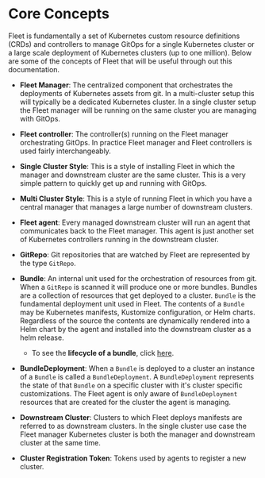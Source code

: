 # Core Concepts

Fleet is fundamentally a set of Kubernetes custom resource definitions (CRDs) and controllers
to manage GitOps for a single Kubernetes cluster or a large scale deployment of Kubernetes clusters
(up to one million). Below are some of the concepts of Fleet that will be useful through out this documentation.

* **Fleet Manager**: The centralized component that orchestrates the deployments of Kubernetes assets
    from git. In a multi-cluster setup this will typically be a dedicated Kubernetes cluster. In a
    single cluster setup the Fleet manager will be running on the same cluster you are managing with GitOps.
* **Fleet controller**: The controller(s) running on the Fleet manager orchestrating GitOps. In practice
    Fleet manager and Fleet controllers is used fairly interchangeably.
* **Single Cluster Style**: This is a style of installing Fleet in which the manager and downstream cluster are the
    same cluster.  This is a very simple pattern to quickly get up and running with GitOps.
* **Multi Cluster Style**: This is a style of running Fleet in which you have a central manager that manages a large
    number of downstream clusters.
* **Fleet agent**: Every managed downstream cluster will run an agent that communicates back to the Fleet manager.
    This agent is just another set of Kubernetes controllers running in the downstream cluster.
* **GitRepo**: Git repositories that are watched by Fleet are represented by the type `GitRepo`.
* **Bundle**: An internal unit used for the orchestration of resources from git.
    When a `GitRepo` is scanned it will produce one or more bundles. Bundles are a collection of
    resources that get deployed to a cluster. `Bundle` is the fundamental deployment unit used in Fleet. The
    contents of a `Bundle` may be Kubernetes manifests, Kustomize configuration, or Helm charts.
    Regardless of the source the contents are dynamically rendered into a Helm chart by the agent
    and installed into the downstream cluster as a helm release.

    - To see the **lifecycle of a bundle**, click [here](./examples.md#lifecycle-of-a-fleet-bundle).

* **BundleDeployment**: When a `Bundle` is deployed to a cluster an instance of a `Bundle` is called a `BundleDeployment`.
    A `BundleDeployment` represents the state of that `Bundle` on a specific cluster with it's cluster specific
    customizations. The Fleet agent is only aware of `BundleDeployment` resources that are created for 
    the cluster the agent is managing.
* **Downstream Cluster**: Clusters to which Fleet deploys manifests are referred to as downstream clusters. In the single
    cluster use case the Fleet manager Kubernetes cluster is both the manager and downstream cluster at the same time.
* **Cluster Registration Token**: Tokens used by agents to register a new cluster.